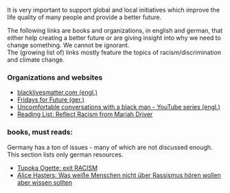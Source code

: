 It is very important to support global and local initiatives which improve the life quality of many people and provide a better future.

The following links are books and organizations, in english and german, that either help creating a better future or are giving insight into why we need to change something.
We cannot be ignorant.  
The (growing list of) links mostly feature the topics of racism/discrimination and climate change. 
 
### Organizations and websites

- [blacklivesmatter.com (engl.)](https://blacklivesmatters.com/#)
- [Fridays for Future (ger.)](https://fridaysforfuture.de/)
- [Uncomfortable conversations with a black man - YouTube series (engl.)](https://www.youtube.com/watch?v=h8jUA7JBkF4)
- [Reading List: Reflect Racism from Mariah Driver](https://us10.campaign-archive.com/home/?u=ddd1c0129366881cd60ba26ad&id=f7b5314a5a)

### books, must reads:

Germany has a ton of issues - many of which are not discussed enough.  
This section lists only german resources.

- [Tupoka Ogette: exit RACISM](https://www.exitracism.de/)
- [Alice Hasters: Was weiße Menschen nicht über Rassismus hören wollen aber wissen sollten](https://www.hanser-literaturverlage.de/buch/was-weisse-menschen-nicht-ueber-rassismus-hoeren-wollen/978-3-446-26425-0/)

